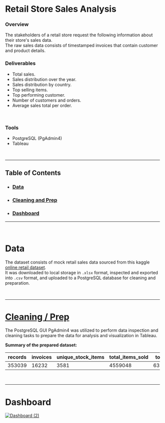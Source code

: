# Retail Store Sales Analysis

### Overview

The stakeholders of a retail store request the following information about their store's sales data.  
The raw sales data consists of timestamped invoices that contain customer and product details.

### Deliverables
* Total sales.
* Sales distribution over the year.
* Sales distribution by country.
* Top selling items.
* Top performing customer.
* Number of customers and orders.
* Average sales total per order.


<br>

### Tools
- PostgreSQL (PgAdmin4)
- Tableau

<br>

---

## Table of Contents
* ### [Data](https://github.com/sjlloyd07/portfolio_projects/tree/main/retail_sales#Data)
* ### [Cleaning and Prep](https://github.com/sjlloyd07/portfolio_projects/tree/main/retail_sales#Cleaning--Prep)
* ### [Dashboard](https://github.com/sjlloyd07/portfolio_projects/tree/main/retail_sales#Dashboard)


----

<br>

# Data
The dataset consists of mock retail sales data sourced from this kaggle [online retail dataset](https://www.kaggle.com/datasets/siddharththakkar26/online-retail-dataset).  
It was downloaded to local storage in `.xlsx` format, inspected and exported into `.csv` format, and uploaded to a PostgreSQL database for cleaning and preparation.

<br>

----

# [Cleaning / Prep](/retail_sales/cleaning-prep.md)
The PostgreSQL GUI PgAdmin4 was utilized to perform data inspection and cleaning tasks to prepare the data for analysis and visualization in Tableau.

**Summary of the prepared dataset:**

| records | invoices | unique_stock_items | total_items_sold | total_sales | customers | countries |
|---------|----------|--------------------|------------------|-------------|-----------|-----------|
| 353039  | 16232    | 3581               | 4559048          | 6369539.52  | 4168      | 36        |

<br>

----

# Dashboard

<div class='tableauPlaceholder' id='viz1702568107933' style='position: relative'>
  <noscript>
    <a href='https://public.tableau.com/views/retail_sales_report_17022538787610/Dashboard?:language=en-US&:display_count=n&:origin=viz_share_link'>
      <img alt='Dashboard (2) ' src='https:&#47;&#47;public.tableau.com&#47;static&#47;images&#47;re&#47;retail_sales_report_17022538787610&#47;Dashboard2&#47;1_rss.png' style='border: none' />
    </a>

<br>
